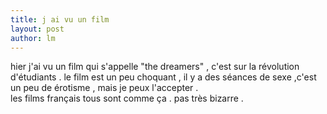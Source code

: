 ```yaml
---
title: j ai vu un film  
layout: post
author: lm
---
```

<p>hier j'ai vu un film qui s'appelle "the dreamers" , c'est sur la révolution d'étudiants . le film est un peu choquant , il y a des séances de sexe ,c'est un peu de érotisme , mais je peux l'accepter .<br />
les films français tous sont comme ça . pas très bizarre .</p>
